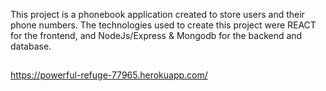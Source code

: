 This project is a phonebook application created to store users and their phone numbers. The technologies used to create this project were REACT for the frontend, and NodeJs/Express & Mongodb for the backend and database.

##
https://powerful-refuge-77965.herokuapp.com/


